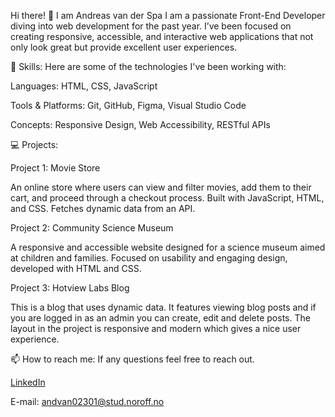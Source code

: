 Hi there! 👋 I am Andreas van der Spa
I am a passionate Front-End Developer diving into web development for the past year. I’ve been focused on creating responsive, accessible, and interactive web applications that not only look great but provide excellent user experiences.

🚀 Skills: 
Here are some of the technologies I've been working with:

Languages: HTML, CSS, JavaScript

Tools & Platforms: Git, GitHub, Figma, Visual Studio Code

Concepts: Responsive Design, Web Accessibility, RESTful APIs

💻 Projects:

Project 1: Movie Store

An online store where users can view and filter movies, add them to their cart, and proceed through a checkout process.
Built with JavaScript, HTML, and CSS. Fetches dynamic data from an API.

Project 2: Community Science Museum

A responsive and accessible website designed for a science museum aimed at children and families.
Focused on usability and engaging design, developed with HTML and CSS.

Project 3: Hotview Labs Blog

This is a blog that uses dynamic data. It features viewing blog posts and if you are logged in as an admin you can create, edit and delete posts.
The layout in the project is responsive and modern which gives a nice user experience.

📫 How to reach me:
 If any questions feel free to reach out.

[LinkedIn](https://www.linkedin.com/in/andreas-van-der-spa-618216341/)

E-mail: andvan02301@stud.noroff.no

<!--
**Andreasvds10/Andreasvds10** is a ✨ _special_ ✨ repository because its `README.md` (this file) appears on your GitHub profile.

Here are some ideas to get you started:

- 🔭 I’m currently working on ...
- 🌱 I’m currently learning ...
- 👯 I’m looking to collaborate on ...
- 🤔 I’m looking for help with ...
- 💬 Ask me about ...
- 📫 How to reach me: ...
- 😄 Pronouns: ...
- ⚡ Fun fact: ...
-->
